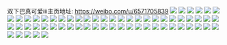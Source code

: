 双下巴真可爱iii主页地址: https://weibo.com/u/6571705839 
![](https://wx4.sinaimg.cn/mw2000/007aKcTtly1h8wlkgqc1rj31uc1acx6t.jpg) 
![](https://wx4.sinaimg.cn/mw2000/007aKcTtly1h8wlilfgpij31o0190e84.jpg) 
![](https://wx4.sinaimg.cn/mw2000/007aKcTtly1h8wlj8rr1ij31o0190e84.jpg) 
![](https://wx4.sinaimg.cn/mw2000/007aKcTtly1h8w873jhpcj30u01hc12o.jpg) 
![](https://wx4.sinaimg.cn/mw2000/007aKcTtly1h8pw8fkoplj316o1kw1kx.jpg) 
![](https://wx4.sinaimg.cn/mw2000/007aKcTtly1h8pw8h07caj316o1kw7o0.jpg) 
![](https://wx4.sinaimg.cn/mw2000/007aKcTtly1h8pw8ijngzj316o1kw4qp.jpg) 
![](https://wx4.sinaimg.cn/mw2000/007aKcTtly1h8pw8k7i1vj316o1kw1kx.jpg) 
![](https://wx4.sinaimg.cn/mw2000/007aKcTtly1h8pw8dsuuij316o1kwe7i.jpg) 
![](https://wx4.sinaimg.cn/mw2000/007aKcTtly1h8pw8ls20zj316n1kw1kx.jpg) 
![](https://wx4.sinaimg.cn/mw2000/007aKcTtly1h7mmzpb2zpj316n1kw4io.jpg) 
![](https://wx4.sinaimg.cn/mw2000/007aKcTtly1h7mmzq9dg0j316o1kwe81.jpg) 
![](https://wx4.sinaimg.cn/mw2000/007aKcTtly1h7mn02t599j326w2x8kjn.jpg) 
![](https://wx4.sinaimg.cn/mw2000/007aKcTtly1h70n3pfu65j316o1kw0w6.jpg) 
![](https://wx4.sinaimg.cn/mw2000/007aKcTtly1h6reatzbfhj31sc2dsham.jpg) 
![](https://wx4.sinaimg.cn/mw2000/007aKcTtly1h6reb03avmj31sc2ds4qq.jpg) 
![](https://wx4.sinaimg.cn/mw2000/007aKcTtly1h6reasyfl3j316o1kwgnt.jpg) 
![](https://wx4.sinaimg.cn/mw2000/007aKcTtly1h6reaxldsyj316n1kwtlp.jpg) 
![](https://wx4.sinaimg.cn/mw2000/007aKcTtly1h6reb1hv3sj31sc2ds4qp.jpg) 
![](https://wx4.sinaimg.cn/mw2000/007aKcTtly1h6nmp73s0lj316o1kwjx8.jpg) 
![](https://wx4.sinaimg.cn/mw2000/007aKcTtly1h6nmp86ni1j311x1kw4gu.jpg) 
![](https://wx4.sinaimg.cn/mw2000/007aKcTtly1h6i4g2oz9vj31ia29g0ux.jpg) 
![](https://wx4.sinaimg.cn/mw2000/007aKcTtly1h6i4g26mwcj311x1kwh7h.jpg) 
![](https://wx4.sinaimg.cn/mw2000/007aKcTtly1h6f995qcolj31if1ifae5.jpg) 
![](https://wx4.sinaimg.cn/mw2000/007aKcTtly1h6f997lrjvj31kw1kwn7c.jpg) 
![](https://wx4.sinaimg.cn/mw2000/007aKcTtly1h6f9998ffxj31hm1hmtgh.jpg) 
![](https://wx4.sinaimg.cn/mw2000/007aKcTtly1h6f994fae1j31kw1kwtyw.jpg) 
![](https://wx4.sinaimg.cn/mw2000/007aKcTtly1h64t3vp46nj316o1kw4qp.jpg) 
![](https://wx4.sinaimg.cn/mw2000/007aKcTtly1h64t3s8p6qj31o02804qq.jpg) 
![](https://wx4.sinaimg.cn/mw2000/007aKcTtly1h61xmjk4ocj328a2z2u0x.jpg) 
![](https://wx4.sinaimg.cn/mw2000/007aKcTtly1h61xmleouej316o1kwaqp.jpg) 
![](https://wx4.sinaimg.cn/mw2000/007aKcTtly1h61xmsuf5jj31m317k4mt.jpg) 
![](https://wx4.sinaimg.cn/mw2000/007aKcTtly1h5ddtixwggj33402c0b2b.jpg) 
![](https://wx4.sinaimg.cn/mw2000/007aKcTtly1h5b4pt8b1ij312m1fh1kx.jpg) 
![](https://wx4.sinaimg.cn/mw2000/007aKcTtly1h5b4ptjp1hj30vs16adr1.jpg) 
![](https://wx4.sinaimg.cn/mw2000/007aKcTtly1h5b4ptxi9fj316n1kwhcq.jpg) 
![](https://wx4.sinaimg.cn/mw2000/007aKcTtly1h5b4pvghkmj32c0340npg.jpg) 
![](https://wx4.sinaimg.cn/mw2000/007aKcTtly1h5b4px0qncj31sy2emu0x.jpg) 
![](https://wx4.sinaimg.cn/mw2000/007aKcTtly1h57hah59e6j316o1kw7wh.jpg) 
![](https://wx4.sinaimg.cn/mw2000/007aKcTtly1h57hahqxdij316o1kw7wh.jpg) 
![](https://wx4.sinaimg.cn/mw2000/007aKcTtly1h57hai7p0qj316n1kwe34.jpg) 
![](https://wx4.sinaimg.cn/mw2000/007aKcTtly1h57haiwp17j316o1kw4qp.jpg) 
![](https://wx4.sinaimg.cn/mw2000/007aKcTtly1h57hagin4jj316o1kwqv5.jpg) 
![](https://wx4.sinaimg.cn/mw2000/007aKcTtly1h52x0mvvwpj316n1kw7wh.jpg) 
![](https://wx4.sinaimg.cn/mw2000/007aKcTtly1h52x0maozqj316o1kwb29.jpg) 
![](https://wx4.sinaimg.cn/mw2000/007aKcTtly1h52x0nhl4dj316n1kwe81.jpg) 
![](https://wx4.sinaimg.cn/mw2000/007aKcTtly1h52x0o7p7oj316o1kwb29.jpg) 
![](https://wx4.sinaimg.cn/mw2000/007aKcTtly1h51vtgqpcvj316o1kwkjl.jpg) 
![](https://wx4.sinaimg.cn/mw2000/007aKcTtly1h51vtivgrlj316o1kwhdt.jpg) 
![](https://wx4.sinaimg.cn/mw2000/007aKcTtly1h51vtkgl79j316o1kwkjl.jpg) 
![](https://wx4.sinaimg.cn/mw2000/007aKcTtly1h51vtlxshlj316o1kwe81.jpg) 
![](https://wx4.sinaimg.cn/mw2000/007aKcTtly1h4yj8qblz6j316n1kw7pb.jpg) 
![](https://wx4.sinaimg.cn/mw2000/007aKcTtly1h4yj8xyxbuj316o1kw1kx.jpg) 
![](https://wx4.sinaimg.cn/mw2000/007aKcTtly1h4w8lo82q6j31kw16onlg.jpg) 
![](https://wx4.sinaimg.cn/mw2000/007aKcTtly1h4w8lk5ctej31bj0znh07.jpg) 
![](https://wx4.sinaimg.cn/mw2000/007aKcTtly1h4w8lpsl98j312c1f4arm.jpg) 
![](https://wx4.sinaimg.cn/mw2000/007aKcTtly1h4r6b5ppcxj31iq20yx6p.jpg) 
![](https://wx4.sinaimg.cn/mw2000/007aKcTtly1h4p0zggmumj316o1kw4qp.jpg) 
![](https://wx4.sinaimg.cn/mw2000/007aKcTtly1h4p0zhayc8j31o0280x6p.jpg) 
![](https://wx4.sinaimg.cn/mw2000/007aKcTtly1h3tz2aqagqj30wi0od17j.jpg) 
![](https://wx4.sinaimg.cn/mw2000/007aKcTtly1h3tz2b0lqmj30ok0oktfv.jpg) 
